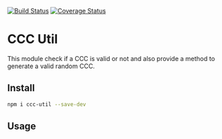 [![Build Status](https://travis-ci.org/JuanMaRuiz/ccc-util.svg?branch=master)](https://travis-ci.org/JuanMaRuiz/ccc-util)
[![Coverage Status](https://coveralls.io/repos/github/JuanMaRuiz/ccc-util/badge.svg?branch=master)](https://coveralls.io/github/JuanMaRuiz/ccc-util?branch=master)

# CCC Util

This module check if a CCC is valid or not and also provide a method to generate a valid random CCC.

## Install

```bash
npm i ccc-util --save-dev
```

## Usage

```bash

```

